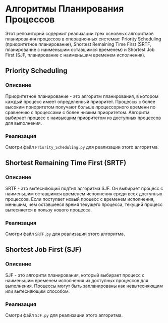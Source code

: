 # Алгоритмы Планирования Процессов

Этот репозиторий содержит реализации трех основных алгоритмов планирования процессов в операционных системах: Priority Scheduling (приоритетное планирование), Shortest Remaining Time First (SRTF, планирование с наименьшим оставшимся временем) и Shortest Job First (SJF, планирование с наименьшим временем исполнения).

## Priority Scheduling

### Описание
Приоритетное планирование - это алгоритм планирования, в котором каждый процесс имеет определенный приоритет. Процессы с более высоким приоритетом получают больше процессорного времени по сравнению с процессами с более низким приоритетом. Алгоритм выбирает процесс с наивысшим приоритетом из доступных процессов для выполнения.

### Реализация
Смотри файл `Priority_Scheduling.py` для реализации этого алгоритма.

## Shortest Remaining Time First (SRTF)

### Описание
SRTF - это вытесняющий подтип алгоритма SJF. Он выбирает процесс с наименьшим оставшимся временем исполнения среди всех доступных процессов. Если поступает новый процесс с временем исполнения, меньшим, чем оставшееся время текущего процесса, текущий процесс вытесняется в пользу нового процесса.

### Реализация
Смотри файл `SRTF.py` для реализации этого алгоритма.

## Shortest Job First (SJF)

### Описание
SJF - это алгоритм планирования, который выбирает процесс с наименьшим временем исполнения из доступных процессов для выполнения. Процессы могут быть запланированы как невытесняющим или вытесняющим способом.

### Реализация
Смотри файл `SJF.py` для реализации этого алгоритма.
